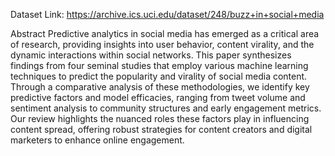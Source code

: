 Dataset Link: https://archive.ics.uci.edu/dataset/248/buzz+in+social+media

Abstract
Predictive analytics in social media has emerged as a critical area of research, providing insights into user behavior, content virality, and the dynamic interactions within social networks. This paper synthesizes findings from four seminal studies that employ various machine learning techniques to predict the popularity and virality of social media content. Through a comparative analysis of these methodologies, we identify key predictive factors and model efficacies, ranging from tweet volume and sentiment analysis to community structures and early engagement metrics. Our review highlights the nuanced roles these factors play in influencing content spread, offering robust strategies for content creators and digital marketers to enhance online engagement.
